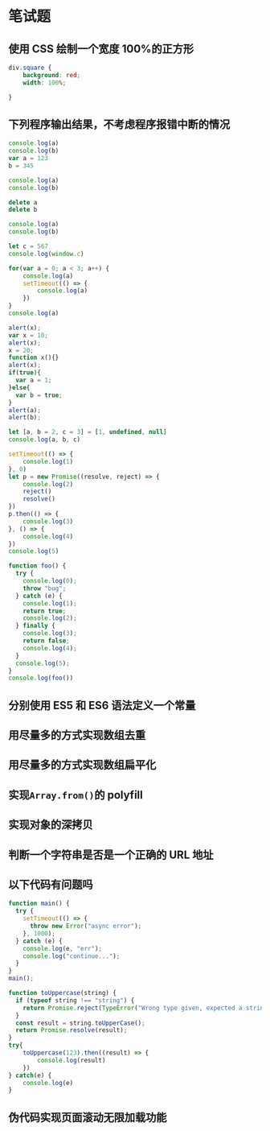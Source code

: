 # 笔试题

## 使用 CSS 绘制一个宽度 100%的正方形

```CSS
div.square {
    background: red;
    width: 100%;

}
```

## 下列程序输出结果，不考虑程序报错中断的情况

```JavaScript
console.log(a)
console.log(b)
var a = 123
b = 345

console.log(a)
console.log(b)

delete a
delete b

console.log(a)
console.log(b)

let c = 567
console.log(window.c)

for(var a = 0; a < 3; a++) {
    console.log(a)
    setTimeout(() => {
        console.log(a)
    })
}
console.log(a)
```

```JavaScript
alert(x);
var x = 10;
alert(x);
x = 20;
function x(){}
alert(x);
if(true){
  var a = 1;
}else{
  var b = true;
}
alert(a);
alert(b);
```

```JavaScript
let [a, b = 2, c = 3] = [1, undefined, null]
console.log(a, b, c)
```

```JavaScript
setTimeout(() => {
    console.log(1)
}, 0)
let p = new Promise((resolve, reject) => {
    console.log(2)
    reject()
    resolve()
})
p.then(() => {
    console.log(3)
}, () => {
    console.log(4)
})
console.log(5)
```

```JavaScript
function foo() {
  try {
    console.log(0);
    throw "bug";
  } catch (e) {
    console.log(1);
    return true;
    console.log(2);
  } finally {
    console.log(3);
    return false;
    console.log(4);
  }
  console.log(5);
}
console.log(foo())
```

## 分别使用 ES5 和 ES6 语法定义一个常量

## 用尽量多的方式实现数组去重

## 用尽量多的方式实现数组扁平化

## 实现`Array.from()`的 polyfill

## 实现对象的深拷贝

## 判断一个字符串是否是一个正确的 URL 地址

## 以下代码有问题吗

```JavaScript
function main() {
  try {
    setTimeout(() => {
      throw new Error("async error");
    }, 1000);
  } catch (e) {
    console.log(e, "err");
    console.log("continue...");
  }
}
main();
```

```JavaScript
function toUppercase(string) {
  if (typeof string !== "string") {
    return Promise.reject(TypeError("Wrong type given, expected a string"));
  }
  const result = string.toUpperCase();
  return Promise.resolve(result);
}
try{
    toUppercase(123).then((result) => {
        console.log(result)
    })
} catch(e) {
    console.log(e)
}
```

## 伪代码实现页面滚动无限加载功能

